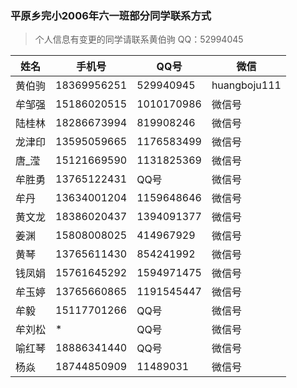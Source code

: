 ### 平原乡完小2006年六一班部分同学联系方式

>个人信息有变更的同学请联系黄伯驹
> QQ：52994045



姓名  | 手机号 | QQ号 | 微信
----- | ---- | --- | ---
黄伯驹 | 18369956251 | 529940945 | huangboju111
牟邹强 | 15186020515 | 1010170986 | 微信号
陆桂林 | 18286673994 | 819908246 | 微信号
龙津印 | 13595059665 | 1176583499 | 微信号
唐_滢  | 15121669590 | 1131825369 | 微信号
牟胜勇 | 13765122431 | QQ号 | 微信号
牟丹   | 13634001204 | 1159648646 | 微信号
黄文龙 | 18386020437 | 1394091377 | 微信号
姜渊  |  15808008025 | 414967929 | 微信号
黄琴  |  13765611430 | 854241992 | 微信号
钱凤娟 | 15761645292 | 1594971475 | 微信号
牟玉婷 | 13765660865 | 1191545447 | 微信号
牟毅  | 15117701266 | QQ号 | 微信号
牟刘松  | * | QQ号 | 微信号
喻红琴  | 18886341440 | QQ号 | 微信号
杨焱   | 18744850909 | 11489031 | 微信号
